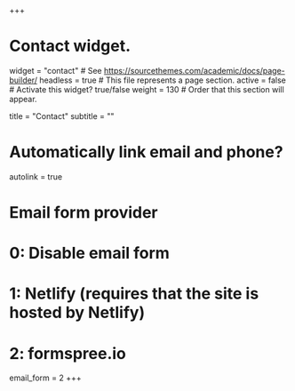 +++
# Contact widget.
widget = "contact"  # See https://sourcethemes.com/academic/docs/page-builder/
headless = true  # This file represents a page section.
active = false   # Activate this widget? true/false
weight = 130  # Order that this section will appear.

title = "Contact"
subtitle = ""

# Automatically link email and phone?
autolink = true

# Email form provider
#   0: Disable email form
#   1: Netlify (requires that the site is hosted by Netlify)
#   2: formspree.io
email_form = 2
+++

